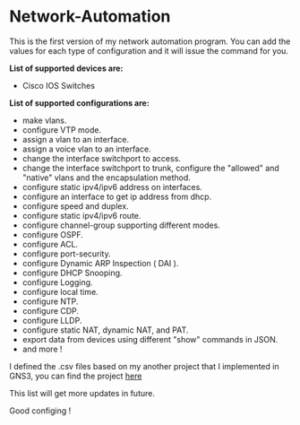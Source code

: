 # Network-Automation

This is the first version of my network automation program. You can add the values for each type of configuration and it will issue the command for you.


**List of supported devices are:**
- Cisco IOS Switches

**List of supported configurations are:**
- make vlans.
- configure VTP mode.
- assign a vlan to an interface.
- assign a voice vlan to an interface.
- change the interface switchport to access.
- change the interface switchport to trunk, configure the "allowed" and "native" vlans and the encapsulation method.
- configure static ipv4/ipv6 address on interfaces.
- configure an interface to get ip address from dhcp.
- configure speed and duplex.
- configure static ipv4/ipv6 route.
- configure channel-group supporting different modes.
- configure OSPF.
- configure ACL.
- configure port-security.
- configure Dynamic ARP Inspection ( DAI ).
- configure DHCP Snooping.
- configure Logging.
- configure local time.
- configure NTP.
- configure CDP.
- configure LLDP.
- configure static NAT, dynamic NAT, and PAT.
- export data from devices using different "show" commands in JSON.
- and more !
  
I defined the .csv files based on my another project that I implemented in GNS3, you can find the project [here](https://github.com/tofonjvd/GNS3_vlan_interface_ssh_mac_copy__practice)


This list will get more updates in future.

Good configing !
